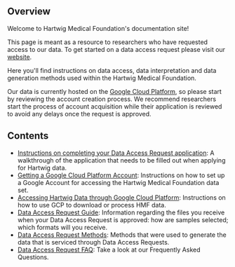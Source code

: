 ## Overview

Welcome to Hartwig Medical Foundation's documentation site! 

This page is meant as a resource to researchers who have requested access to our data. To get started on a data access request please visit our [website](https://www.hartwigmedicalfoundation.nl/en/applying-for-data/).

Here you'll find instructions on data access, data interpretation and data generation methods used within the Hartwig Medical Foundation.

Our data is currently hosted on the [Google Cloud Platform](https://cloud.google.com/), so please start by reviewing the account creation process. 
We recommend researchers start the process of account acquisition while their application is reviewed to avoid any delays once the request is approved.

## Contents

* [Instructions on completing your Data Access Request application](data-access-request-application): A walkthrough of the application that needs to be filled out when applying for Hartwig data.
* [Getting a Google Cloud Platform Account](getting-a-Google-account.md): Instructions on how to set up a Google Account for accessing the Hartwig Medical Foundation data set.
* [Accessing Hartwig Data through Google Cloud Platform](accessing-hartwig-data-through-gcp.md): Instructions on how to use GCP to download or process HMF data. 
* [Data Access Request Guide](data-access-request-guide.md): Information regarding the files you receive when your Data Access Request is approved: how are samples selected; which formats will you receive.
* [Data Access Request Methods](data-access-request-methods.md): Methods that were used to generate the data that is serviced through Data Access Requests.
* [Data Access Request FAQ](data-access-request-faq.md): Take a look at our Frequently Asked Questions.
